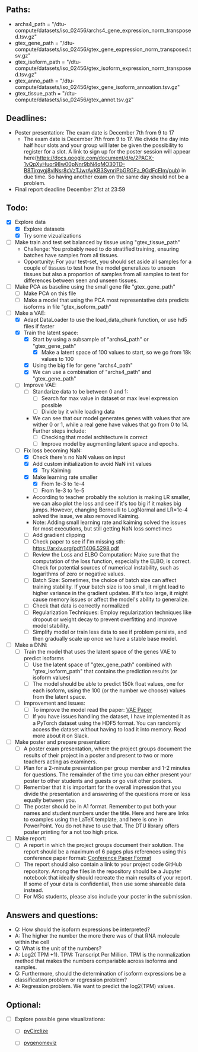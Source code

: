 ## Paths:
- archs4_path = "/dtu-compute/datasets/iso_02456/archs4_gene_expression_norm_transposed.tsv.gz"
- gtex_gene_path = "/dtu-compute/datasets/iso_02456/gtex_gene_expression_norm_transposed.tsv.gz"
- gtex_isoform_path = "/dtu-compute/datasets/iso_02456/gtex_isoform_expression_norm_transposed.tsv.gz"
- gtex_anno_path = "/dtu-compute/datasets/iso_02456/gtex_gene_isoform_annoation.tsv.gz"
- gtex_tissue_path = "/dtu-compute/datasets/iso_02456/gtex_annot.tsv.gz"

## Deadlines:
- Poster presentation: The exam date is December 7th from 9 to 17
    -  The exam date is December 7th from 9 to 17. We divide the day into half hour slots and your group will later be given the possibility to register for a slot. A link to sign up for the poster session will appear here(https://docs.google.com/document/d/e/2PACX-1vQpXyHuor98w00pNnr9bN4qMO30TD-B8Tjrqvgj8vlNsr8cVzTJwrAyKB3SynriPbGRGFa_9GdFcEIm/pub) in due time. So having another exam on the same day should not be a problem.
- Final report deadline December 21st at 23:59



## Todo:
- [x] Explore data
    - [x] Explore datasets
    - [x] Try some vizualizations
- [ ] Make train and test set balanced by tissue using "gtex_tissue_path"
    - Challenge: You probably need to do stratified training, ensuring batches have samples from all tissues.
    - Opportunity: For your test-set, you should set aside all samples for a couple of tissues to test how the model generalizes to unseen tissues but also a proportion of samples from all samples to test for differences between seen and unseen tissues.
- [ ] Make PCA as baseline using the small gene file "gtex_gene_path"
    - [ ] Make PCA on this file
    - [ ] Make a model that using the PCA most representative data predicts isoforms in file "gtex_isoform_path"
- [ ] Make a VAE:
    - [X] Adapt DataLoader to use the load_data_chunk function, or use hd5 files if faster
    - [X] Train the latent space:
        - [X] Start by using a subsample of "archs4_path" or "gtex_gene_path"
            - [X] Make a latent space of 100 values to start, so we go from 18k values to 100
        - [X] Using the big file for gene "archs4_path"
        - [X] We can use a combination of "archs4_path" and "gtex_gene_path"
    - [ ] Improve VAE:
        - [ ] Standarize data to be between 0 and 1:
            - [ ] Search for max value in dataset or max level expression possible
            - [ ] Divide by it while loading data
        - We can see that our model generates genes with values that are wither 0 or 1, while a real gene have values that go from 0 to 14. Further steps include:
            - [ ] Checking that model architecture is correct
            - [ ] Improve model by augmenting latent space and epochs.
    - [ ] Fix loss becoming NaN:
        - [X] Check there's no NaN values on input
        - [X] Add custom initialization to avoid NaN init values
            - [X] Try Kaiming
        - [X] Make learning rate smaller
            - [X] From 1e-3 to 1e-4
            - [ ] From 1e-3 to 1e-5
        - According to teacher probably the solution is making LR smaller, we can also plot the loss and see if it's too big if it makes big jumps. However, changing Bernoulli to LogNormal and LR=1e-4 solved the issue, we also removed Kaiming. 
        - Note: Adding small learning rate and kaiming solved the issues for most executions, but still getting NaN loss sometimes
        - [ ] Add gradient clipping 
        - [ ] Check paper to see if I'm missing sth: https://arxiv.org/pdf/1406.5298.pdf
        - [ ] Review the Loss and ELBO Computation: Make sure that the computation of the loss function, especially the ELBO, is correct. Check for potential sources of numerical instability, such as logarithms of zero or negative values.
        - [ ] Batch Size: Sometimes, the choice of batch size can affect training stability. If your batch size is too small, it might lead to higher variance in the gradient updates. If it's too large, it might cause memory issues or affect the model's ability to generalize.
        - [ ] Check that data is correctly normalized
        - [ ] Regularization Techniques: Employ regularization techniques like dropout or weight decay to prevent overfitting and improve model stability.
        - [ ] Simplify model or train less data to see if problem persists, and then gradually scale up once we have a stable base model.
- [ ] Make a DNN:
    - [ ] Train the model that uses the latent space of the genes VAE to predict isoforms
        - [ ] Use the latent space of "gtex_gene_path" combined with "gtex_isoform_path" that contains the prediction results (or isoform values)
        - [ ] The model should be able to predict 150k float values, one for each isoform, using the 100 (or the number we choose) values from the latent space.
    - [ ] Improvement and issues:
        - [ ] To improve the model read the paper: [VAE Paper](https://arxiv.org/abs/1406.5298)
        - [ ] If you have issues handling the dataset, I have implemented it as a PyTorch dataset using the HDF5 format. You can randomly access the dataset without having to load it into memory. Read more about it on Slack.
- [ ] Make poster and prepare presentation:
    - [ ] A poster exam presentation, where the project groups document the results of their project in a poster and present to two or more teachers acting as examiners.
    - [ ] Plan for a 2-minute presentation per group member and 1-2 minutes for questions. The remainder of the time you can either present your poster to other students and guests or go visit other posters.
    - [ ] Remember that it is important for the overall impression that you divide the presentation and answering of the questions more or less equally between you.
    - [ ] The poster should be in A1 format. Remember to put both your names and student numbers under the title. Here and here are links to examples using the LaTeX template, and here is one in PowerPoint. You do not have to use that. The DTU library offers poster printing for a not too high price.
- [ ] Make report:
    - [ ] A report in which the project groups document their solution. The report should be a maximum of 6 pages plus references using this conference paper format: [Conference Paper Format](https://drive.google.com/file/d/0BxJRy96AHCJxaUEwOFhwUExmX00/view?resourcekey=0-RvwJqDVrZVijbkkifLWoYA)
    - [ ] The report should also contain a link to your project code GitHub repository. Among the files in the repository should be a Jupyter notebook that ideally should recreate the main results of your report. If some of your data is confidential, then use some shareable data instead.
    - [ ] For MSc students, please also include your poster in the submission.

## Answers and questions:
- Q: How should the isoform expressions be interpreted?
- A: The higher the number the more there was of that RNA molecule within the cell
- Q: What is the unit of the numbers?
- A: Log2( TPM +1). TPM: Transcript Per Million. TPM is the normalization method that makes the numbers compariable across isoforms and samples.
- Q: Furthermore, should the determination of isoform expressions be a classification problem or regression problem?
- A: Regression problem. We want to predict the log2(TPM) values.

## Optional:
- [ ] Explore possible gene visualizations:
    - [ ] [pyCirclize](https://github.com/moshi4/pyCirclize)
    - [ ] [pygenomeviz](https://pypi.org/project/pygenomeviz/)


